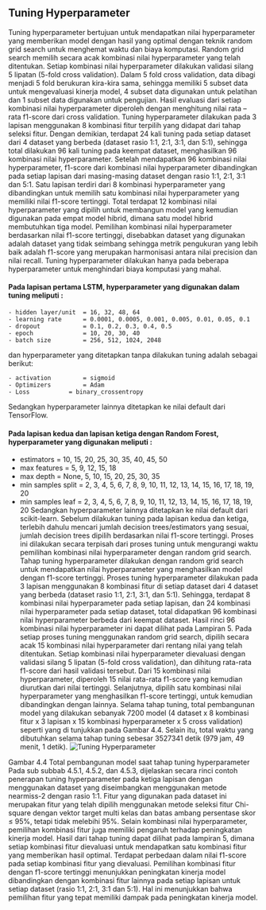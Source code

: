 ## Tuning Hyperparameter
Tuning hyperparameter bertujuan untuk mendapatkan nilai hyperparameter yang memberikan model dengan hasil yang optimal dengan teknik random grid search untuk menghemat waktu dan biaya komputasi. 
Random grid search memilih secara acak kombinasi nilai hyperparameter yang telah ditentukan. Setiap kombinasi nilai hyperparameter dilakukan validasi silang 5 lipatan (5-fold cross validation). Dalam 5 fold cross validation, data dibagi menjadi 5 fold berukuran kira-kira sama, sehingga memiliki 5 subset data untuk mengevaluasi kinerja model, 4 subset data digunakan untuk pelatihan dan 1 subset data digunakan untuk pengujian.
Hasil evaluasi dari setiap kombinasi nilai hyperparameter diperoleh dengan menghitung nilai rata – rata  f1-score dari cross validation. 
Tuning hyperparameter dilakukan pada 3 lapisan menggunakan 8 kombinasi fitur terpilih yang didapat dari tahap seleksi fitur. Dengan demikian, terdapat 24 kali tuning pada setiap dataset dari 4 dataset yang berbeda (dataset rasio 1:1, 2:1, 3:1, dan 5:1), sehingga total dilakukan 96 kali tuning pada keempat dataset, menghasilkan 96 kombinasi nilai hyperparameter.
Setelah mendapatkan 96 kombinasi nilai hyperparameter, f1-score dari kombinasi nilai hyperparameter dibandingkan pada setiap lapisan dari masing-masing dataset dengan rasio 1:1, 2:1, 3:1 dan 5:1. Satu lapisan terdiri dari 8 kombinasi hyperparameter yang dibandingkan untuk memilih satu kombinasi nilai hyperparameter yang memiliki nilai f1-score tertinggi. 
Total terdapat 12 kombinasi nilai hyperparameter yang dipilih untuk membangun model yang kemudian digunakan pada empat model hibrid, dimana satu model hibrid membutuhkan tiga model. Pemilihan kombinasi nilai hyperparameter berdasarkan nilai f1-score tertinggi, disebabkan dataset yang digunakan adalah dataset yang tidak seimbang sehingga metrik pengukuran yang lebih baik adalah f1-score yang merupakan harmonisasi antara nilai precision dan nilai recall.
Tuning hyperparameter dilakukan hanya pada beberapa hyperparameter untuk menghindari biaya komputasi yang mahal. 
#### Pada lapisan pertama LSTM, hyperparameter yang digunakan dalam tuning meliputi :
```
- hidden layer/unit  = 16, 32, 48, 64
- learning rate      = 0.0001, 0.0005, 0.001, 0.005, 0.01, 0.05, 0.1
- dropout            = 0.1, 0.2, 0.3, 0.4, 0.5
- epoch              = 10, 20, 30, 40
- batch size         = 256, 512, 1024, 2048
```
dan hyperparameter yang ditetapkan tanpa dilakukan tuning adalah sebagai berikut:
```
- activation	     = sigmoid
- Optimizers	     = Adam
- Loss		     = binary_crossentropy
```
Sedangkan hyperparameter lainnya ditetapkan ke nilai default dari TensorFlow.
#### Pada lapisan kedua dan lapisan ketiga dengan Random Forest, hyperparameter yang digunakan meliputi :
- estimators 	     = 10, 15, 20, 25, 30, 35, 40, 45, 50
- max features	     = 5, 9, 12, 15, 18
- max depth	     = None, 5, 10, 15, 20, 25, 30, 35
- min samples split   = 2, 3, 4, 5, 6, 7, 8, 9, 10, 11, 12, 13, 14, 15, 16, 17, 18, 19, 20
- min samples leaf    = 2, 3, 4, 5, 6, 7, 8, 9, 10, 11, 12, 13, 14, 15, 16, 17, 18, 19, 20
Sedangkan hyperparameter lainnya ditetapkan ke nilai default dari scikit-learn.
Sebelum dilakukan tuning pada lapisan kedua dan ketiga, terlebih dahulu mencari jumlah decision trees/estimators yang sesuai, jumlah decision trees dipilih berdasarkan nilai f1-score tertinggi. Proses ini dilakukan secara terpisah dari proses tuning untuk mengurangi waktu pemilihan kombinasi nilai hyperparameter dengan random grid search.
Tahap tuning hyperparameter dilakukan dengan random grid search untuk mendapatkan nilai hyperparameter yang menghasilkan model dengan f1-score tertinggi. Proses tuning hyperparameter dilakukan pada 3 lapisan menggunakan 8 kombinasi fitur di setiap dataset dari 4 dataset yang berbeda (dataset rasio 1:1, 2:1, 3:1, dan 5:1). Sehingga, terdapat 8 kombinasi nilai hyperparameter pada setiap lapisan, dan 24 kombinasi nilai hyperparameter pada setiap dataset, total didapatkan 96 kombinasi nilai hyperparameter berbeda dari keempat dataset. Hasil rinci 96 kombinasi nilai hyperparameter ini dapat dilihat pada Lampiran 5.
Pada setiap proses tuning menggunakan random grid search, dipilih secara acak 15 kombinasi nilai hyperparameter dari rentang nilai yang telah ditentukan. Setiap kombinasi nilai hyperparameter dievaluasi dengan validasi silang 5 lipatan (5-fold cross validation), dan dihitung rata-rata f1-score dari hasil validasi tersebut. Dari 15 kombinasi nilai hyperparameter, diperoleh 15 nilai rata-rata f1-score yang kemudian diurutkan dari nilai tertinggi. Selanjutnya, dipilih satu kombinasi nilai hyperparameter yang menghasilkan f1-score tertinggi, untuk kemudian dibandingkan dengan lainnya. 
Selama tahap tuning, total pembangunan model yang dilakukan sebanyak 7200 model (4 dataset x 8 kombinasi fitur x 3 lapisan x 15 kombinasi hyperparameter x 5 cross validation) seperti yang di tunjukkan pada Gambar 4.4. Selain itu, total waktu yang dibutuhkan selama tahap tuning sebesar 3527341 detik (979 jam, 49 menit, 1 detik).
 ![Tuning Hyperparameter](https://github.com/fando-tek/Hybrid-learning-IDS/assets/81504312/093decc0-fbb5-4f0f-aff1-f75fabf13a0f)

Gambar 4.4 Total pembangunan model saat tahap tuning hyperparameter
Pada sub subbab 4.5.1, 4.5.2, dan 4.5.3, dijelaskan secara rinci contoh penerapan tuning hyperparameter pada ketiga lapisan dengan menggunakan dataset yang diseimbangkan menggunakan metode nearmiss-2 dengan rasio 1:1. Fitur yang digunakan pada dataset ini merupakan fitur yang telah dipilih menggunakan metode seleksi fitur Chi-square dengan vektor target multi kelas dan batas ambang persentase skor ≤ 95%, tetapi tidak melebihi 95%.
Selain kombinasi nilai hyperparameter, pemilihan kombinasi fitur juga memiliki pengaruh terhadap peningkatan kinerja model. Hasil dari tahap tuning dapat dilihat pada lampiran 5, dimana setiap kombinasi fitur dievaluasi untuk mendapatkan satu kombinasi fitur yang memberikan hasil optimal. Terdapat perbedaan dalam nilai f1-score pada setiap kombinasi fitur yang dievaluasi. Pemilihan kombinasi fitur dengan f1-score tertinggi menunjukkan peningkatan kinerja model dibandingkan dengan kombinasi fitur lainnya pada setiap lapisan untuk setiap dataset (rasio 1:1, 2:1, 3:1 dan 5:1). Hal ini menunjukkan bahwa pemilihan fitur yang tepat memiliki dampak pada peningkatan kinerja model.
